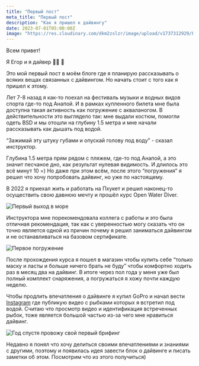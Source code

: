 ```yaml
---
title: "Первый пост"
meta_title: "Первый пост"
description: "Как я пришел к дайвингу"
date: 2023-07-01T05:00:00Z
image: "https://res.cloudinary.com/dkm2zslzr/image/upload/v1737312929/First_Post_Preview_xyp5qr.png"
---
```


Всем привет!

Я Егор и я дайвер 👏🏼 🤿

Это мой первый пост в моём блоге где я планирую рассказывать о всяких вещах связанных с дайвингом. Но начать стоит с того как я пришел к этому.

Лет 7-8 назад я как-то поехал на фестиваль музыки и водных видов спорта где-то под Анапой. И в рамках купленного билета мне была доступна такая активность как погружение с акваланогом. В действительности это выглядело так: мне выдали костюм, помогли одеть BSD и мы отошли на глубину 1.5 метра и мне начали рассказывать как дышать под водой.

“Зажимай эту штуку губами и опускай голову под воду” - сказал инструктор.

Глубина 1.5 метра прям рядом с пляжем, где-то под Анапой, а это значит песчаное дно, как результат нулевая видимость. И длилось это всё минут 10 =) Но даже при этом всём, после этого “погружения” я решил что хочу попробовать дайвинг, но уже по настоящему.

В 2022 я приехал жить и работать на Пхукет и решил наконец-то осуществить свою давнюю мечту и прошёл курс Open Water Diver.

![Первый выход в море](https://res.cloudinary.com/dkm2zslzr/image/upload/v1737312933/First_Post_1280x720_wd1iyj.png "Первый выход в море")

Инструктора мне порекомендовала коллега с работы и это была отличная рекомендация, так как с уверенностью могу сказать что он точно является одной из причин почему я решил заниматься дайвингом и не останавливаться на базовом сертификате.

![Первое погружение](https://res.cloudinary.com/dkm2zslzr/image/upload/v1737312931/First_Post_1280x720_1_apkz1w.png "Первое погружение")

После прохождения курса я пошел в магазин чтобы купить себе “только маску и ласты и больше ничего брать не буду” чтобы комфортно ходить раз в месяц два на дайвинг. В итоге через пол года у меня уже был полный комплект снаряжения, а погружаться я хожу почти каждую неделю.

Чтобы продлить впечатления о дайвинге я купил GoPro и начал вести [Instagram](https://instagram.com/diver_egor) где публикую видео с рыбками которых я встретил под водой. Считаю что просмотр видео и идентификация встреченных рыбок, тоже является большой частью из-за чего мне нравиться дайвинг.

![Год спустя провожу свой первый брифинг](https://res.cloudinary.com/dkm2zslzr/image/upload/v1737312932/First_Post_1280x720_2_z0llc2.png "Год спустя провожу свой первый брифинг")

Недавно я понял что хочу делиться своими впечатлениями и знаниями с другими, поэтому и появилась идея завести блок о дайвинге и писать заметки об этом. Посмотрим что из этого получиться)
